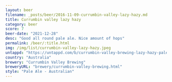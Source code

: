 ```yaml
---
layout: beer
filename: _posts/beer/2016-11-09-currumbin-valley-lazy-hazy.md
title: Currumbin valley lazy hazy
category: beer
score: 7
beer-date: "2021-12-28"
desc: "Good all round pale ale. Nice amount of hops"
permalink: /beer/:title.html
img: /img/list/currumbin-valley-lazy-hazy.jpeg
untappd: "https://untappd.com/b/currumbin-valley-brewing-lazy-hazy-pale/4352622"
country: "Australia"
brewery: "Currumbin Valley Brewing"
breweryURL: "brewery/currumbin-valley-brewing.html"
style: "Pale Ale - Australian"
---
```


